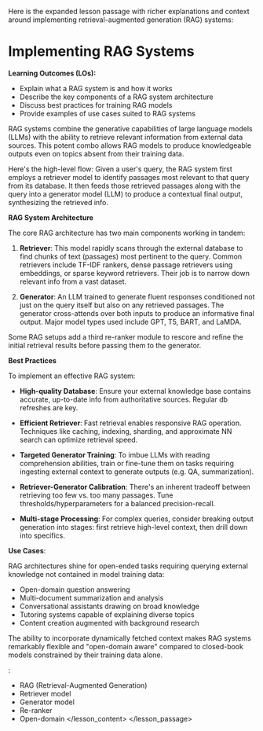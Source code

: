 Here is the expanded lesson passage with richer explanations and context around implementing retrieval-augmented generation (RAG) systems:

# Implementing RAG Systems

**Learning Outcomes (LOs):**
- Explain what a RAG system is and how it works
- Describe the key components of a RAG system architecture
- Discuss best practices for training RAG models
- Provide examples of use cases suited to RAG systems

RAG systems combine the generative capabilities of large language models (LLMs) with the ability to retrieve relevant information from external data sources. This potent combo allows RAG models to produce knowledgeable outputs even on topics absent from their training data.

Here's the high-level flow: Given a user's query, the RAG system first employs a retriever model to identify passages most relevant to that query from its database. It then feeds those retrieved passages along with the query into a generator model (LLM) to produce a contextual final output, synthesizing the retrieved info.

**RAG System Architecture**

The core RAG architecture has two main components working in tandem:

1) **Retriever**: This model rapidly scans through the external database to find chunks of text (passages) most pertinent to the query. Common retrievers include TF-IDF rankers, dense passage retrievers using embeddings, or sparse keyword retrievers. Their job is to narrow down relevant info from a vast dataset.

2) **Generator**: An LLM trained to generate fluent responses conditioned not just on the query itself but also on any retrieved passages. The generator cross-attends over both inputs to produce an informative final output. Major model types used include GPT, T5, BART, and LaMDA.

Some RAG setups add a third re-ranker module to rescore and refine the initial retrieval results before passing them to the generator.

**Best Practices**

To implement an effective RAG system:

- **High-quality Database**: Ensure your external knowledge base contains accurate, up-to-date info from authoritative sources. Regular db refreshes are key.

- **Efficient Retriever**: Fast retrieval enables responsive RAG operation. Techniques like caching, indexing, sharding, and approximate NN search can optimize retrieval speed.

- **Targeted Generator Training**: To imbue LLMs with reading comprehension abilities, train or fine-tune them on tasks requiring ingesting external context to generate outputs (e.g. QA, summarization).

- **Retriever-Generator Calibration**: There's an inherent tradeoff between retrieving too few vs. too many passages. Tune thresholds/hyperparameters for a balanced precision-recall.

- **Multi-stage Processing**: For complex queries, consider breaking output generation into stages: first retrieve high-level context, then drill down into specifics.

**Use Cases**:

RAG architectures shine for open-ended tasks requiring querying external knowledge not contained in model training data:

- Open-domain question answering 
- Multi-document summarization and analysis
- Conversational assistants drawing on broad knowledge
- Tutoring systems capable of explaining diverse topics
- Content creation augmented with background research

The ability to incorporate dynamically fetched context makes RAG systems remarkably flexible and "open-domain aware" compared to closed-book models constrained by their training data alone.

<Glossary>:
- RAG (Retrieval-Augmented Generation)
- Retriever model
- Generator model
- Re-ranker
- Open-domain
</lesson_content>
</lesson_passage>